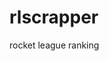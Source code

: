# rlscrapper

rocket league ranking

<!--
  ## installation

  ```bash
  git clone https://github.con/neko250/rlscrapper
  cd rlscrapper
  virtualenv venv
  source venv/bin/activate
  pip install -r requirements.txt
  deactivate
  ```

  ## update data

  ```bash
  source venv/bin/activate
  scrapy crawl rlspider -o log/rlspider.json
  git add --all
  git commit -m 'data update'
  git push origin master
  ```
-->
